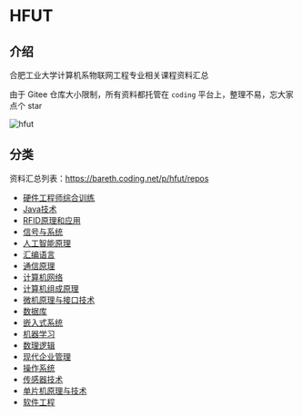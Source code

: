 # HFUT

## 介绍
合肥工业大学计算机系物联网工程专业相关课程资料汇总

由于 Gitee 仓库大小限制，所有资料都托管在 `coding` 平台上，整理不易，忘大家点个 star

![hfut](https://gitee.com/bareth/images2/raw/master//img/hfut.png)

## 分类

资料汇总列表：https://bareth.coding.net/p/hfut/repos

+ [硬件工程师综合训练](https://bareth.coding.net/p/hfut/d/Comprehensive-training-for-hardware-engineers/git)
+ [Java技术](https://bareth.coding.net/p/hfut/d/Java-technology/git)
+ [RFID原理和应用](https://bareth.coding.net/p/hfut/d/RFID-principle-and-application/git)
+ [信号与系统](https://bareth.coding.net/p/hfut/d/Signals-and-Systems/git)
+ [人工智能原理](https://bareth.coding.net/p/hfut/d/artificial-intelligence/git)
+ [汇编语言](https://bareth.coding.net/p/hfut/d/assembly-language/git)
+ [通信原理](https://bareth.coding.net/p/hfut/d/communication-theory/git)
+ [计算机网络](https://bareth.coding.net/p/hfut/d/computer-networks/git)
+ [计算机组成原理](https://bareth.coding.net/p/hfut/d/computer-organization/git)
+ [微机原理与接口技术](https://bareth.coding.net/p/hfut/d/computer-principles-and-interface-techniques/git)
+ [数据库](https://bareth.coding.net/p/hfut/d/database/git)
+ [嵌入式系统](https://bareth.coding.net/p/hfut/d/embedded-system/git)
+ [机器学习](https://bareth.coding.net/p/hfut/d/machine-learning/git)
+ [数理逻辑](https://bareth.coding.net/p/hfut/d/mathematical-logic/git)
+ [现代企业管理](https://bareth.coding.net/p/hfut/d/modern-business-management/git)
+ [操作系统](https://bareth.coding.net/p/hfut/d/operating-system/git)
+ [传感器技术](https://bareth.coding.net/p/hfut/d/sensor-technology/git)
+ [单片机原理与技术](https://bareth.coding.net/p/hfut/d/singlechip/git)
+ [软件工程](https://bareth.coding.net/p/hfut/d/software-engineering/git)

